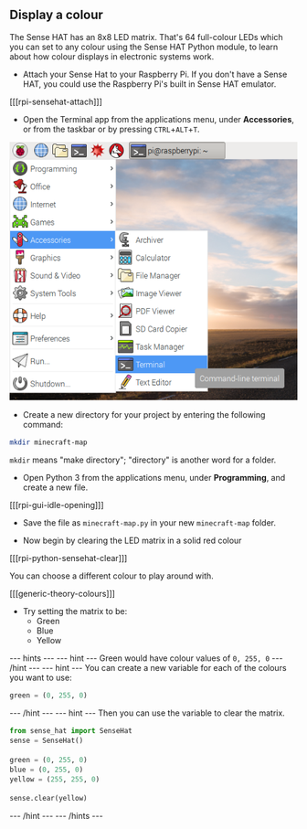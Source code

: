 ## Display a colour

The Sense HAT has an 8x8 LED matrix. That's 64 full-colour LEDs which you can set to any colour using the Sense HAT Python module, to learn about how colour displays in electronic systems work.

- Attach your Sense Hat to your Raspberry Pi. If you don't have a Sense HAT, you could use the Raspberry Pi's built in Sense HAT emulator.

[[[rpi-sensehat-attach]]]

- Open the Terminal app from the applications menu, under **Accessories**, or from the taskbar or by pressing `CTRL`+`ALT`+`T`.

![Open Terminal](images/terminal-app-menu.png)

- Create a new directory for your project by entering the following command:

```bash
mkdir minecraft-map
```

`mkdir` means "make directory"; "directory" is another word for a folder.

- Open Python 3 from the applications menu, under **Programming**, and create a new file.

[[[rpi-gui-idle-opening]]]

- Save the file as `minecraft-map.py` in your new `minecraft-map` folder.

- Now begin by clearing the LED matrix in a solid red colour

[[[rpi-python-sensehat-clear]]]

You can choose a different colour to play around with.

[[[generic-theory-colours]]]

- Try setting the matrix to be:
  - Green
  - Blue
  - Yellow

--- hints --- --- hint ---
Green would have colour values of `0, 255, 0`
--- /hint --- --- hint ---
You can create a new variable for each of the colours you want to use:
```python
green = (0, 255, 0)
```
--- /hint --- --- hint ---
Then you can use the variable to clear the matrix.
```python
from sense_hat import SenseHat
sense = SenseHat()

green = (0, 255, 0)
blue = (0, 255, 0)
yellow = (255, 255, 0)

sense.clear(yellow)
```
--- /hint --- --- /hints ---
